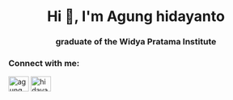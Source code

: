 <h1 align="center">Hi 👋, I'm Agung hidayanto</h1>
<h3 align="center">graduate of the Widya Pratama Institute</h3>

<h3 align="left">Connect with me:</h3>
<p align="left">
<a href="https://fb.com/agung hidayanto" target="blank"><img align="center" src="https://raw.githubusercontent.com/rahuldkjain/github-profile-readme-generator/master/src/images/icons/Social/facebook.svg" alt="agung hidayanto" height="30" width="40" /></a>
<a href="https://instagram.com/hidayanto_" target="blank"><img align="center" src="https://raw.githubusercontent.com/rahuldkjain/github-profile-readme-generator/master/src/images/icons/Social/instagram.svg" alt="hidayanto_" height="30" width="40" /></a>
</p>
